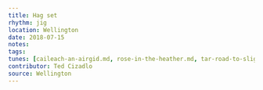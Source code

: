 ```yaml
---
title: Hag set
rhythm: jig
location: Wellington
date: 2018-07-15
notes:
tags:
tunes: [caileach-an-airgid.md, rose-in-the-heather.md, tar-road-to-sligo.md]
contributor: Ted Cizadlo
source: Wellington
---
```

